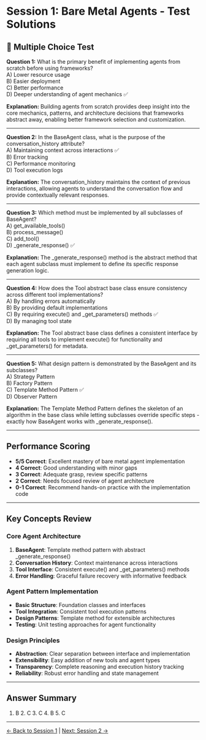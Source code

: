 # Session 1: Bare Metal Agents - Test Solutions

## 📝 Multiple Choice Test

**Question 1:** What is the primary benefit of implementing agents from scratch before using frameworks?  
A) Lower resource usage  
B) Easier deployment  
C) Better performance  
D) Deeper understanding of agent mechanics ✅

**Explanation:** Building agents from scratch provides deep insight into the core mechanics, patterns, and architecture decisions that frameworks abstract away, enabling better framework selection and customization.

---

**Question 2:** In the BaseAgent class, what is the purpose of the conversation_history attribute?  
A) Maintaining context across interactions ✅  
B) Error tracking  
C) Performance monitoring  
D) Tool execution logs

**Explanation:** The conversation_history maintains the context of previous interactions, allowing agents to understand the conversation flow and provide contextually relevant responses.

---

**Question 3:** Which method must be implemented by all subclasses of BaseAgent?  
A) get_available_tools()  
B) process_message()  
C) add_tool()  
D) _generate_response() ✅

**Explanation:** The _generate_response() method is the abstract method that each agent subclass must implement to define its specific response generation logic.

---

**Question 4:** How does the Tool abstract base class ensure consistency across different tool implementations?  
A) By handling errors automatically  
B) By providing default implementations  
C) By requiring execute() and _get_parameters() methods ✅  
D) By managing tool state

**Explanation:** The Tool abstract base class defines a consistent interface by requiring all tools to implement execute() for functionality and _get_parameters() for metadata.

---

**Question 5:** What design pattern is demonstrated by the BaseAgent and its subclasses?  
A) Strategy Pattern  
B) Factory Pattern  
C) Template Method Pattern ✅  
D) Observer Pattern

**Explanation:** The Template Method Pattern defines the skeleton of an algorithm in the base class while letting subclasses override specific steps - exactly how BaseAgent works with _generate_response().

---

## Performance Scoring

- **5/5 Correct**: Excellent mastery of bare metal agent implementation
- **4 Correct**: Good understanding with minor gaps
- **3 Correct**: Adequate grasp, review specific patterns
- **2 Correct**: Needs focused review of agent architecture
- **0-1 Correct**: Recommend hands-on practice with the implementation code

---

## Key Concepts Review

### Core Agent Architecture

1. **BaseAgent**: Template method pattern with abstract _generate_response()
2. **Conversation History**: Context maintenance across interactions
3. **Tool Interface**: Consistent execute() and _get_parameters() methods
4. **Error Handling**: Graceful failure recovery with informative feedback

### Agent Pattern Implementation

- **Basic Structure**: Foundation classes and interfaces
- **Tool Integration**: Consistent tool execution patterns
- **Design Patterns**: Template method for extensible architectures
- **Testing**: Unit testing approaches for agent functionality

### Design Principles

- **Abstraction**: Clear separation between interface and implementation
- **Extensibility**: Easy addition of new tools and agent types
- **Transparency**: Complete reasoning and execution history tracking
- **Reliability**: Robust error handling and state management

---

## Answer Summary

1. B  2. C  3. C  4. B  5. C

---

[← Back to Session 1](Session1_Bare_Metal_Agents.md) | [Next: Session 2 →](Session2_LangChain_Foundations.md)
